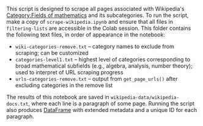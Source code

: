This script is designed to scrape all pages associated with Wikipedia's [Category:Fields of mathematics](https://en.wikipedia.org/wiki/Category:Fields_of_mathematics) and its subcategories. To run the script, make a copy of `scrape-wikipedia.ipynb` and ensure that all files in `filtering-lists` are accessible in the Colab session. This folder contains the following text files, in order of appearance in the notebook:

- `wiki-categories-remove.txt` – category names to exclude from scraping; can be customized
- `categories-level1.txt` – highest level of categories corresponding to broad mathematical subfields (e.g., algebra, analysis, number theory); used to interpret of URL scraping progress
- `urls-categories-remove.txt` – output from `get_page_urls()` after excluding categories in the remove list

The results of this notebook are saved in `wikipedia-data/wikipedia-docs.txt`, where each line is a paragraph of some page. Running the script also produces [DataFrame](https://pandas.pydata.org/docs/reference/api/pandas.DataFrame.html) with extended metadata and a unique ID for each paragraph.
